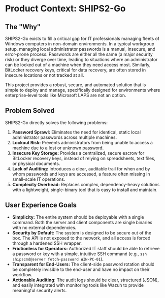 # Product Context: SHIPS2-Go

## The "Why"
SHIPS2-Go exists to fill a critical gap for IT professionals managing fleets of Windows computers in non-domain environments. In a typical workgroup setup, managing local administrator passwords is a manual, insecure, and error-prone process. Passwords are either all the same (a major security risk) or they diverge over time, leading to situations where an administrator can be locked out of a machine when they need access most. Similarly, BitLocker recovery keys, critical for data recovery, are often stored in insecure locations or not tracked at all.

This project provides a robust, secure, and automated solution that is simple to deploy and manage, specifically designed for environments where enterprise-level tools like Microsoft LAPS are not an option.

## Problem Solved
SHIPS2-Go directly solves the following problems:
1.  **Password Sprawl:** Eliminates the need for identical, static local administrator passwords across multiple machines.
2.  **Lockout Risk:** Prevents administrators from being unable to access a machine due to a lost or unknown password.
3.  **Insecure Key Storage:** Provides a centralized, secure escrow for BitLocker recovery keys, instead of relying on spreadsheets, text files, or physical documents.
4.  **Lack of Auditing:** Introduces a clear, auditable trail for when and by whom passwords and keys are accessed, a feature often missing in small-scale IT operations.
5.  **Complexity Overhead:** Replaces complex, dependency-heavy solutions with a lightweight, single-binary tool that is easy to install and maintain.

## User Experience Goals
-   **Simplicity:** The entire system should be deployable with a single command. Both the server and client components are single binaries with no external dependencies.
-   **Security by Default:** The system is designed to be secure out of the box. The API is not exposed to the network, and all access is forced through a hardened SSH wrapper.
-   **Frictionless for Operators:** Authorized IT staff should be able to retrieve a password or key with a simple, intuitive SSH command (e.g., `ssh shipscmd@server fetch-password WIN-PC-01`).
-   **Transparent for End-Users:** The client-side password rotation should be completely invisible to the end-user and have no impact on their workflow.
-   **Actionable Auditing:** The audit logs should be clear, structured (JSON), and easily integrated with monitoring tools like Wazuh to provide meaningful security alerts.
